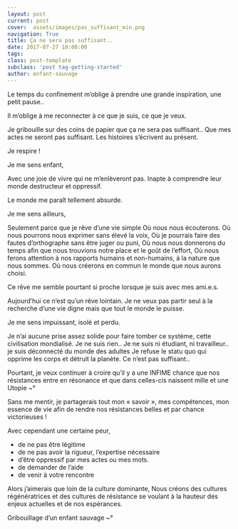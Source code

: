 ```yaml
---
layout: post
current: post
cover:  assets/images/pas_suffisant_min.png
navigation: True
title: Ça ne sera pas suffisant..
date: 2017-07-27 10:00:00
tags: 
class: post-template
subclass: 'post tag-getting-started'
author: enfant-sauvage
---
```


Le temps du confinement m’oblige à prendre une grande inspiration, une petit pause..

Il m’oblige à me reconnecter à ce que je suis, ce que je veux.

Je gribouille sur des coins de papier que ça ne sera pas suffisant..
Que mes actes ne seront pas suffisant.
Les histoires s’écrivent au présent.  

Je respire !

Je me sens enfant,

Avec une joie de vivre qui ne m’enlèveront pas.
Inapte à comprendre leur monde destructeur et oppressif.

Le monde me paraît tellement absurde.

Je me sens ailleurs,

Seulement parce que je rêve d’une vie simple 
Où nous nous écouterons.
Où nous pourrons nous exprimer sans élevé la voix,
Où je pourrais faire des fautes d’orthographe sans être juger ou puni,
Où nous nous donnerons du temps afin que nous trouvions notre place et le goût de l’effort,
Où nous ferons attention à nos rapports humains et non-humains, à la nature que nous sommes.
Où nous créerons en commun le monde que nous aurons choisi.

Ce rêve me semble pourtant si proche lorsque je suis avec mes ami.e.s.

Aujourd’hui ce n’est qu’un rêve lointain.
Je ne veux pas partir seul à la recherche d’une vie digne mais que tout le monde le puisse.

Je me sens impuissant, isolé et perdu.

Je n’ai aucune prise assez solide pour faire tomber ce système, cette civilisation mondialisé.
Je ne suis rien..
Je ne suis ni étudiant, ni travailleur.. je suis déconnecté du monde des adultes
Je refuse le statu quo qui opprime les corps et détruit la planète.
Ce n’est pas suffisant..

Pourtant, je veux continuer à croire qu’il y a une INFIME chance que nos résistances entre en résonance et que dans celles-cis naissent mille et une Utopie ~° 

Sans me mentir, je partagerais tout mon « savoir », mes compétences, mon essence de vie afin de rendre nos résistances belles et par chance victorieuses !

Avec cependant une certaine peur, 
- de ne pas être légitime
- de ne pas avoir la rigueur, l’expertise nécessaire
- d’être oppressif par mes actes ou mes mots.
- de demander de l’aide 
- de venir à votre rencontre

Alors j’aimerais que loin de la culture dominante, 
Nous créons des cultures régénératrices et des cultures de résistance se voulant à la hauteur des enjeux actuelles et de nos espérances.

Gribouillage d’un enfant sauvage ~°
